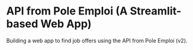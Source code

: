 # API from Pole Emploi (A Streamlit-based Web App)

Building a web app to find job offers using the API from Pole Emploi (v2).


